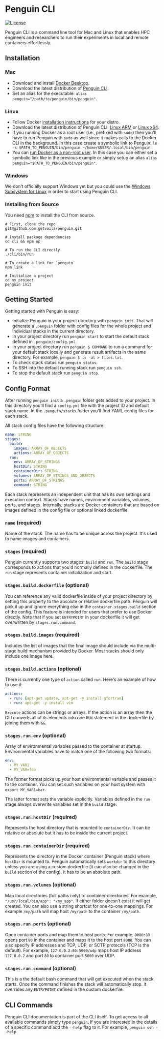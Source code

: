 # Penguin CLI

[![License](https://img.shields.io/badge/License-Apache%202.0-blue.svg)](https://github.com/gitbucket/gitbucket/blob/master/LICENSE)

Penguin CLI is a command line tool for Mac and Linux that enables HPC engineers and researchers to run their experiments in local and remote containers effortlessly.

## Installation

### Mac

- Download and install [Docker Desktop](https://download.docker.com/mac/stable/Docker.dmg).
- Download the latest distribution of [Penguin CLI](https://penguin-cli-tarballs.s3-us-west-2.amazonaws.com/penguin-darwin-x64.tar.gz).
- Set an alias for the executable: `alias penguin="/path/to/penguin/bin/penguin"`.

### Linux

- Follow Docker [installation instructions](https://docs.docker.com/install/linux/docker-ce/ubuntu/) for your distro.
- Download the latest distribution of Penguin CLI: [Linux ARM](https://penguin-cli-tarballs.s3-us-west-2.amazonaws.com/penguin-linux-arm.tar.gz) or [Linux x64](https://penguin-cli-tarballs.s3-us-west-2.amazonaws.com/penguin-linux-x64.tar.gz).
- If you running Docker as a root user (i.e., prefixed with `sudo`) then you'll have to run Penguin with `sudo` as well since it makes calls to the Docker CLI in the background. In this case create a symbolic link to Penguin: `ln -s $PATH_TO_PENGUIN/bin/penguin ~/home/$USER/.local/bin/penguin`
- You can [run Docker as a non-root user](https://docs.docker.com/install/linux/linux-postinstall/). In this case you can either set a symbolic link like in the previous example or simply setup an alias `alias penguin="$PATH_TO_PENGUIN/bin/penguin"`.

### Windows

We don't officially support Windows yet but you could use the [Windows Subsystem for Linux](https://docs.microsoft.com/en-us/windows/wsl/install-win10) in order to start using Penguin CLI.

### Installing from Source

You need [npm](https://nodejs.org/en/) to install the CLI from source.

```shell
# First, clone the repo
git@github.com:getvoila/penguin.git

# Install package dependencies
cd cli && npm up

# To run the CLI directly 
./cli/bin/run

# To create a link for `penguin`
npm link

# Initialize a project
cd my_project
penguin init
```

## Getting Started

Getting started with Penguin is easy:

- Initialize Penguin in your project directory with `penguin init`. That will generate a `.penguin` folder with config files for the whole project and individual stacks in the current directory.
- In your project directory run `penguin start` to start the default stack defined in `.penguin/config.yml`.
- In your project directory run `penguin $ COMMAND` to run a command for your default stack locally and generate result artifacts in the same directory. For example, `penguin $ ls -al > files.txt`.
- To check stack status run `penguin status`.
- To SSH into the default running stack run `penguin ssh`.
- To stop the default stack run `penguin stop`.

## Config Format

After running `penguin init` a `.penguin` folder gets added to your project. In this directory you'll find a `config.yml` file with the project ID and default stack name. In the `.penguin/stacks` folder you'll find YAML config files for each stack.

All stack config files have the following structure:

```yaml
name: STRING
stages:
  build:
    images: ARRAY_OF_OBJECTS
    actions: ARRAY_OF_OBJECTS
  run:
    env: ARRAY_OF_STRINGS
    hostDir: STRING
    containerDir: STRING
    volumes: ARRAY_OF_STRINGS_AND_OBJECTS
    ports: ARRAY_OF_STRINGS
    command: STRING
```

Each stack represents an independent unit that has its own settings and execution context. Stacks have names, environment variables, volumes, ports, and stages. Internally, stacks are Docker containers that are based on images defined in the config file or optional linked dockerfile.

### `name` (required)

Name of the stack. The name has to be unique across the project. It's used to name images and containers.

### `stages` (required)

Penguin currently supports two stages: `build` and `run`. The `build` stage corresponds to actions that you'd normally defined in the dockerfile. The `run` stage represents container initialization and start.

### `stages.build.dockerfile` (optional)

You can reference any valid dockerfile inside of your project directory by setting this property to the absolute or relative dockerfile path. Penguin will pick it up and ignore everything else in the `container.stages.build` section of the config. This feature is intended for users that prefer to use Docker directly. Note that if you set `ENTRYPOINT` in your dockerfile it will get overwritten by `stages.run.command`.

### `stages.build.images` (required)

Includes the list of images that the final image should include via the multi-stage build mechanism provided by Docker. Most stacks should only include one image here.

### `stages.build.actions` (optional)

There is currently one type of `action` called `run`. Here's an example of how to use it:

```yaml
actions:
  - run: [apt-get update, apt-get -y install gfortran]
  - run: apt-get -y install vim
```

`Execute` actions can be strings or arrays. If the action is an array then the CLI converts all of its elements into one `RUN` statement in the dockerfile by joining them with `&&`.

### `stages.run.env` (optional)

Array of environmental variables passed to the container at startup. Environmental variables have to match one of the following two formats:

```yaml
env:
  - MY_VAR1
  - MY_VAR=foo
```

The former format picks up your host environmental variable and passes it to the container. You can set such variables on your host system with `export MY_VAR1=bar`.

The latter format sets the variable explicitly. Variables defined in the `run` stage always overwrite variables set in the `build` stage.

### `stages.run.hostDir` (required)

Represents the host directory that is mounted to `containerDir`. It can be relative or absolute but it has to be inside the current project.

### `stages.run.containerDir` (required)

Represents the directory in the Docker container (Penguin stack) where `hostDir` is mounted to. Penguin automatically sets `workdir` to this directory unless you are using a custom dockerfile (it can also be changed in the `build` section of the config). It has to be an absolute path.

### `stages.run.volumes` (optional)

Map local directories (full paths only) to container directories. For example, `"/usr/local/bin/app": "/my_app"`. If either folder doesn't exist it will get created. You can also use a string shortcut for one-to-one mappings. For example `/my/path` will map host `/my/path` to the container `/my/path`.

### `stages.run.ports` (optional)

Open container ports and map them to host ports. For example, `8080:80` opens port `80` in the container and maps it to the host port `8080`. You can also specify IP addresses and TCP, UDP, or SCTP protocols (TCP is the default). For example, `127.0.0.2:80:5000/udp` maps host IP address `127.0.0.2` and port `80` to container port `5000` over UDP.

### `stages.run.command` (optional)

This is a the default bash command that will get executed when the stack starts. Once the command finishes the stack will automatically stop. It overrides any `ENTRYPOINT` defined in the custom dockerfile. 

## CLI Commands

Penguin CLI documentation is part of the CLI itself. To get access to all available commands simply type `penguin`. If you are interested in the details of a specific command add the `--help` flag to it. For example, `penguin ssh --help`
